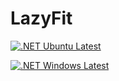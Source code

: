 # LazyFit
[![.NET Ubuntu Latest](https://github.com/somapatrik/LazyFit/actions/workflows/dotnet_7_ubuntu_latest.yml/badge.svg)](https://github.com/somapatrik/LazyFit/actions/workflows/dotnet_7_ubuntu_latest.yml)

[![.NET Windows Latest](https://github.com/somapatrik/LazyFit/actions/workflows/dotnet_7_windows_latest.yml/badge.svg)](https://github.com/somapatrik/LazyFit/actions/workflows/dotnet_7_windows_latest.yml)
